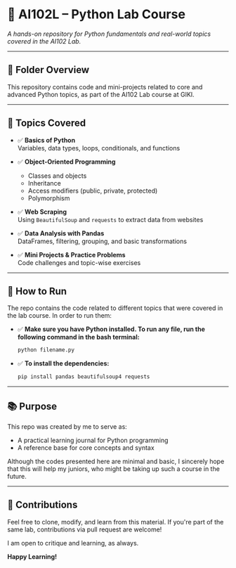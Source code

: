 # 🧠 AI102L – Python Lab Course  
*A hands-on repository for Python fundamentals and real-world topics covered in the AI102 Lab.*

---

## 📁 Folder Overview

This repository contains code and mini-projects related to core and advanced Python topics, as part of the AI102 Lab course at GIKI.

---

## 📌 Topics Covered

- ✅ **Basics of Python**  
  Variables, data types, loops, conditionals, and functions

- ✅ **Object-Oriented Programming**  
  - Classes and objects  
  - Inheritance  
  - Access modifiers (public, private, protected)
  - Polymorphism

- ✅ **Web Scraping**  
  Using `BeautifulSoup` and `requests` to extract data from websites

- ✅ **Data Analysis with Pandas**  
  DataFrames, filtering, grouping, and basic transformations

- ✅ **Mini Projects & Practice Problems**  
  Code challenges and topic-wise exercises

---

## 🔧 How to Run
The repo contains the code related to different topics that were covered in the lab course. In order to run them:

- ✅ **Make sure you have Python installed. To run any file, run the following command in the bash terminal:**

    ```bash
    python filename.py
- ✅ **To install the dependencies:**
    ```bash
    pip install pandas beautifulsoup4 requests

---

## 📚 Purpose
This repo was created by me to serve as:
- A practical learning journal for Python programming
- A reference base for core concepts and syntax

Although the codes presented here are minimal and basic, I sincerely hope that this will help my juniors, who might be taking up such a course in the future.

---

## 🤝 Contributions
Feel free to clone, modify, and learn from this material. If you're part of the same lab, contributions via pull request are welcome!

I am open to critique and learning, as always.

**Happy Learning!**